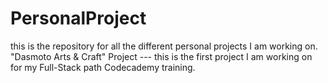 # PersonalProject
this is the repository for all the different personal projects I am working on.
"Dasmoto Arts & Craft" Project --- this is the first project I am working on for my Full-Stack path Codecademy training.
